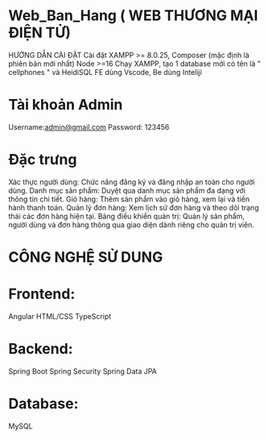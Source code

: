 # Web_Ban_Hang ( WEB THƯƠNG MẠI ĐIỆN TỬ)
HƯỚNG DẪN CÀI ĐẶT
Cài đặt XAMPP >= 8.0.25, Composer (mặc định là phiên bản mới nhất)
Node >=16
Chạy XAMPP, tạo 1 database mới có tên là " cellphones " và HeidiSQL 
FE dùng Vscode, Be dùng Inteliji
# Tài khoản Admin
Username:admin@gmail.com
Password: 123456
# Đặc trưng
Xác thực người dùng: Chức năng đăng ký và đăng nhập an toàn cho người dùng.
Danh mục sản phẩm: Duyệt qua danh mục sản phẩm đa dạng với thông tin chi tiết.
Giỏ hàng: Thêm sản phẩm vào giỏ hàng, xem lại và tiến hành thanh toán.
Quản lý đơn hàng: Xem lịch sử đơn hàng và theo dõi trạng thái các đơn hàng hiện tại.
Bảng điều khiển quản trị: Quản lý sản phẩm, người dùng và đơn hàng thông qua giao diện dành riêng cho quản trị viên.
# CÔNG NGHỆ SỬ DUNG
# Frontend:
Angular
HTML/CSS
TypeScript
# Backend:
Spring Boot
Spring Security
Spring Data JPA
# Database:
MySQL
